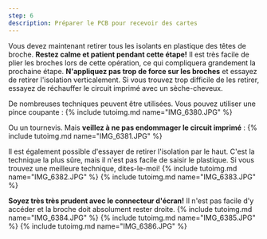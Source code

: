 ```yaml
---
step: 6
description: Préparer le PCB pour recevoir des cartes
---
```


Vous devez maintenant retirer tous les isolants en plastique des têtes de broche. **Restez calme et patient pendant cette étape!** Il est très facile de plier les broches lors de cette opération, ce qui compliquera grandement la prochaine étape. **N'appliquez pas trop de force sur les broches** et essayez de retirer l'isolation verticalement. Si vous trouvez trop difficile de les retirer, essayez de réchauffer le circuit imprimé avec un sèche-cheveux.

De nombreuses techniques peuvent être utilisées. Vous pouvez utiliser une pince coupante :
{% include tutoimg.md name="IMG_6380.JPG" %}

Ou un tournevis. Mais **veillez à ne pas endommager le circuit imprimé** :
{% include tutoimg.md name="IMG_6381.JPG" %}

Il est également possible d'essayer de retirer l'isolation par le haut. C'est la technique la plus sûre, mais il n'est pas facile de saisir le plastique. Si vous trouvez une meilleure technique, dites-le-moi!
{% include tutoimg.md name="IMG_6382.JPG" %}
{% include tutoimg.md name="IMG_6383.JPG" %}

**Soyez très très prudent avec le connecteur d'écran!** Il n'est pas facile d'y accéder et la broche doit absolument rester droite.
{% include tutoimg.md name="IMG_6384.JPG" %}
{% include tutoimg.md name="IMG_6385.JPG" %}
{% include tutoimg.md name="IMG_6386.JPG" %}

